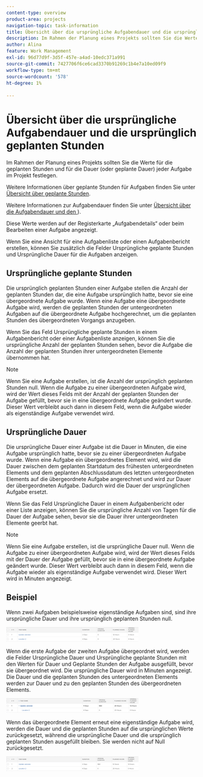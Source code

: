```yaml
---
content-type: overview
product-area: projects
navigation-topic: task-information
title: Übersicht über die ursprüngliche Aufgabendauer und die ursprünglich geplanten Stunden
description: Im Rahmen der Planung eines Projekts sollten Sie die Werte für die geplanten Stunden und für die Dauer (oder geplante Dauer) jeder Aufgabe im Projekt festlegen.
author: Alina
feature: Work Management
exl-id: 96d77d9f-3d5f-457e-a4ad-10edc371a991
source-git-commit: 7427706f6ce6cad3370b91269c1b4e7a10ed09f9
workflow-type: tm+mt
source-wordcount: '578'
ht-degree: 1%

---
```


# Übersicht über die ursprüngliche Aufgabendauer und die ursprünglich geplanten Stunden

Im Rahmen der Planung eines Projekts sollten Sie die Werte für die geplanten Stunden und für die Dauer (oder geplante Dauer) jeder Aufgabe im Projekt festlegen.

Weitere Informationen über geplante Stunden für Aufgaben finden Sie unter [Übersicht über geplante Stunden](../../../manage-work/tasks/task-information/planned-hours.md).

Weitere Informationen zur Aufgabendauer finden Sie unter [Übersicht über die Aufgabendauer und den &#x200B;](../../../manage-work/tasks/taskdurtn/task-duration-and-duration-type.md)).

Diese Werte werden auf der Registerkarte „Aufgabendetails“ oder beim Bearbeiten einer Aufgabe angezeigt.

Wenn Sie eine Ansicht für eine Aufgabenliste oder einen Aufgabenbericht erstellen, können Sie zusätzlich die Felder Ursprüngliche geplante Stunden und Ursprüngliche Dauer für die Aufgaben anzeigen.

## Ursprüngliche geplante Stunden

Die ursprünglich geplanten Stunden einer Aufgabe stellen die Anzahl der geplanten Stunden dar, die eine Aufgabe ursprünglich hatte, bevor sie eine übergeordnete Aufgabe wurde. Wenn eine Aufgabe eine übergeordnete Aufgabe wird, werden die geplanten Stunden der untergeordneten Aufgaben auf die übergeordnete Aufgabe hochgerechnet, um die geplanten Stunden des übergeordneten Vorgangs anzugeben.

Wenn Sie das Feld Ursprüngliche geplante Stunden in einem Aufgabenbericht oder einer Aufgabenliste anzeigen, können Sie die ursprüngliche Anzahl der geplanten Stunden sehen, bevor die Aufgabe die Anzahl der geplanten Stunden ihrer untergeordneten Elemente übernommen hat.

>[!NOTE]
>
>Wenn Sie eine Aufgabe erstellen, ist die Anzahl der ursprünglich geplanten Stunden null. Wenn die Aufgabe zu einer übergeordneten Aufgabe wird, wird der Wert dieses Felds mit der Anzahl der geplanten Stunden der Aufgabe gefüllt, bevor sie in eine übergeordnete Aufgabe geändert wurde. Dieser Wert verbleibt auch dann in diesem Feld, wenn die Aufgabe wieder als eigenständige Aufgabe verwendet wird.

## Ursprüngliche Dauer

Die ursprüngliche Dauer einer Aufgabe ist die Dauer in Minuten, die eine Aufgabe ursprünglich hatte, bevor sie zu einer übergeordneten Aufgabe wurde. Wenn eine Aufgabe ein übergeordnetes Element wird, wird die Dauer zwischen dem geplanten Startdatum des frühesten untergeordneten Elements und dem geplanten Abschlussdatum des letzten untergeordneten Elements auf die übergeordnete Aufgabe angerechnet und wird zur Dauer der übergeordneten Aufgabe. Dadurch wird die Dauer der ursprünglichen Aufgabe ersetzt.

Wenn Sie das Feld Ursprüngliche Dauer in einem Aufgabenbericht oder einer Liste anzeigen, können Sie die ursprüngliche Anzahl von Tagen für die Dauer der Aufgabe sehen, bevor sie die Dauer ihrer untergeordneten Elemente geerbt hat.

>[!NOTE]
>
>Wenn Sie eine Aufgabe erstellen, ist die ursprüngliche Dauer null. Wenn die Aufgabe zu einer übergeordneten Aufgabe wird, wird der Wert dieses Felds mit der Dauer der Aufgabe gefüllt, bevor sie in eine übergeordnete Aufgabe geändert wurde. Dieser Wert verbleibt auch dann in diesem Feld, wenn die Aufgabe wieder als eigenständige Aufgabe verwendet wird. Dieser Wert wird in Minuten angezeigt.

## Beispiel

Wenn zwei Aufgaben beispielsweise eigenständige Aufgaben sind, sind ihre ursprüngliche Dauer und ihre ursprünglich geplanten Stunden null.

![original_scheduled_hours_and_duration_without_parent.png](assets/original-planned-hours-and-duration-without-parent-350x38.png)

Wenn die erste Aufgabe der zweiten Aufgabe übergeordnet wird, werden die Felder Ursprüngliche Dauer und Ursprüngliche geplante Stunden mit den Werten für Dauer und Geplante Stunden der Aufgabe ausgefüllt, bevor sie übergeordnet wird. Die ursprüngliche Dauer wird in Minuten angezeigt. Die Dauer und die geplanten Stunden des untergeordneten Elements werden zur Dauer und zu den geplanten Stunden des übergeordneten Elements.

![original_and_scheduled_hours_with_a_parent_task.png](assets/original-and-planned-hours-with-a-parent-task-350x38.png)

Wenn das übergeordnete Element erneut eine eigenständige Aufgabe wird, werden die Dauer und die geplanten Stunden auf die ursprünglichen Werte zurückgesetzt, während die ursprüngliche Dauer und die ursprünglich geplanten Stunden ausgefüllt bleiben. Sie werden nicht auf Null zurückgesetzt.

![original_duration_and_scheduled_hours_after_reversal_of_a_parent.png](assets/original-duration-and-planned-hours-after-reversal-of-a-parent-350x39.png)
